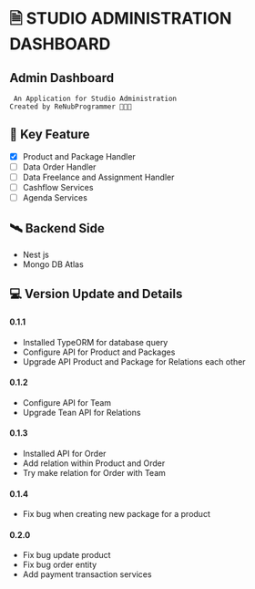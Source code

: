 # 🗎 STUDIO ADMINISTRATION DASHBOARD

## Admin Dashboard
``
An Application for Studio Administration``
<br/>
``Created by ReNubProgrammer 👨🏻‍💻
``

## 🗼 Key Feature
* [x] Product and Package Handler
* [ ] Data Order Handler
* [ ] Data Freelance and Assignment Handler
* [ ] Cashflow Services
* [ ] Agenda Services

## 🛰️ Backend Side
* Nest js
* Mongo DB Atlas


## 💻 Version Update and Details
#### 0.1.1
   * Installed TypeORM for database query
   * Configure API for Product and Packages
   * Upgrade API Product and Package for Relations each other

#### 0.1.2
   * Configure API for Team
   * Upgrade Tean API for Relations

#### 0.1.3
   * Installed API for Order
   * Add relation within Product and Order
   * Try make relation for Order with Team

#### 0.1.4
   * Fix bug when creating new package for a product

#### 0.2.0
   * Fix bug update product
   * Fix bug order entity
   * Add payment transaction services